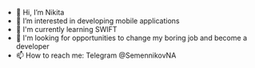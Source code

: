 - 👋 Hi, I’m Nikita
- 👀 I’m interested in developing mobile applications
- 🌱 I'm currently learning SWIFT
- 💞️ I'm looking for opportunities to change my boring job and become a developer
- 📫 How to reach me: Telegram @SemennikovNA
